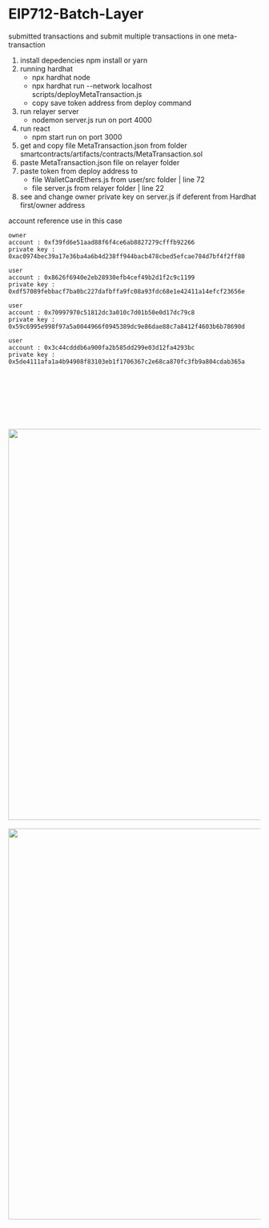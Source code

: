# EIP712-Batch-Layer
submitted transactions and submit multiple transactions in one meta-transaction


1. install depedencies npm install or yarn
2. running hardhat 
    - npx hardhat node
    - npx hardhat run --network localhost scripts/deployMetaTransaction.js
    - copy save token address from deploy command
3. run relayer server
    - nodemon server.js run on port 4000
4. run react
    - npm start run on port 3000
5. get and copy file MetaTransaction.json from folder smartcontracts/artifacts/contracts/MetaTransaction.sol  
6. paste MetaTransaction.json file on relayer folder
7. paste token from deploy address to 
    - file WalletCardEthers.js from user/src folder  | line 72
    - file server.js from relayer folder | line 22
8. see and change owner private key on server.js if deferent from Hardhat first/owner address


account reference use in this case

    owner
    account : 0xf39fd6e51aad88f6f4ce6ab8827279cfffb92266
    private key : 0xac0974bec39a17e36ba4a6b4d238ff944bacb478cbed5efcae784d7bf4f2ff80
    
    user
    account : 0x8626f6940e2eb28930efb4cef49b2d1f2c9c1199
    private key : 0xdf57089febbacf7ba0bc227dafbffa9fc08a93fdc68e1e42411a14efcf23656e
    
    user
    account : 0x70997970c51812dc3a010c7d01b50e0d17dc79c8
    private key : 0x59c6995e998f97a5a0044966f0945389dc9e86dae88c7a8412f4603b6b78690d   
    
    user
    account : 0x3c44cdddb6a900fa2b585dd299e03d12fa4293bc
    private key : 0x5de4111afa1a4b94908f83103eb1f1706367c2e68ca870fc3fb9a804cdab365a
   
   
   
<div>
  <br><br><br>
 </div>

<br><br>
  <div align="center" >
<img  src="https://i.ibb.co/rwpXByK/screenB.jpg"  width="780px"  />
</div>

<br>
  <div align="center" >
<img  src="https://i.ibb.co/TTnfzPd/screenA.jpg"  width="780px"  />
</div>
